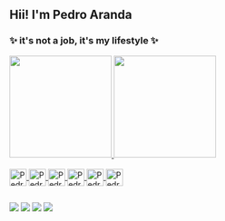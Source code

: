 ## Hii! I'm Pedro Aranda

### ✨ it's not a job, it's my lifestyle ✨

<div>
  <a href="https://github.com/pedroomello">
  <img height="180em" src="https://github-readme-stats.vercel.app/api?username=pedroomello&show_icons=true&theme=dark&icon_color=b19cd9&include_all_commits=true&title_color=b19cd9&count_private=true&count_public=true" />
    <img height="180em" src="https://github-readme-stats.vercel.app/api/top-langs/?username=pedroomello&title_color=b19cd9&layout=compact&langs_count=16&theme=dark" />
</div>

<div style="display: inline_block"><br>
      <img align="center" alt="Pedro-Js" height="30" widht="40" src="https://cdn.jsdelivr.net/gh/devicons/devicon/icons/javascript/javascript-original.svg">
      <img align="center" alt="Pedro-React" height="30" widht="40" src="https://cdn.jsdelivr.net/gh/devicons/devicon/icons/react/react-original.svg">
      <img align="center" alt="Pedro-Ts" height="30" widht="40" src="https://cdn.jsdelivr.net/gh/devicons/devicon/icons/typescript/typescript-original.svg">
      <img align="center" alt="Pedro-CSS" height="30" widht="40" src="https://cdn.jsdelivr.net/gh/devicons/devicon/icons/css3/css3-original.svg">
      <img align="center" alt="Pedro-HTML" height="30" widht="40" src="https://cdn.jsdelivr.net/gh/devicons/devicon/icons/html5/html5-original.svg">
      <img align="center" alt="Pedro-Node" height="30" widht="40" src="https://cdn.jsdelivr.net/gh/devicons/devicon/icons/nodejs/nodejs-original.svg">
</div>

  ##
<div>
  <a href="https://www.instagram.com/_pedroo_mello" target="_blank"><img src="https://img.shields.io/badge/-Instagram-%23E4405F?style=for-the-badge&logo=instagram&logoColor=white" target="_blank"></a>
  <a href="https://www.linkedin.com/in/pedro-aranda-242112210" target="_blank"><img src="https://img.shields.io/badge/-LinkedIn-%230077B5?style=for-the-badge&logo=linkedin&logoColor=white" target="_blank"></a>
  <a href="mailto:pedroemilioaranda@gmail.com" target="_blank"><img src="https://img.shields.io/badge/-Gmail-%23333?style=for-the-badge&logo=gmail&logoColor=white" target="_blank"></a>
  <a href="https://app.rocketseat.com.br/me/pedro-aranda-05436" target="_blank"><img src="https://img.shields.io/badge/Rocketseat-BF40BF?logo=apacherocketmq&style=for-the-badge&logoColor=white" target="_blank"></a>
</div>

